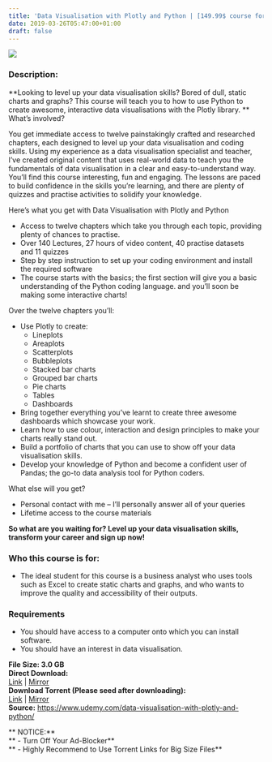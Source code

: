 ```yaml
---
title: 'Data Visualisation with Plotly and Python | [149.99$ course for free]'
date: 2019-03-26T05:47:00+01:00
draft: false
---
```


[![](https://1.bp.blogspot.com/-e2sVw8g6JQI/XJmto7EjFOI/AAAAAAAABA0/TmgJCZLl0rEjdVBHTrdTjdrLQ3g7207EgCLcBGAs/s640/Data-Visualisation-with-Plotly-and-Python.jpg)](https://1.bp.blogspot.com/-e2sVw8g6JQI/XJmto7EjFOI/AAAAAAAABA0/TmgJCZLl0rEjdVBHTrdTjdrLQ3g7207EgCLcBGAs/s1600/Data-Visualisation-with-Plotly-and-Python.jpg)

  

### Description:

**Looking to level up your data visualisation skills? Bored of dull, static charts and graphs? This course will teach you to how to use Python to create awesome, interactive data visualisations with the Plotly library. **  
What’s involved?  

You get immediate access to twelve painstakingly crafted and researched chapters, each designed to level up your data visualisation and coding skills. Using my experience as a data visualisation specialist and teacher, I’ve created original content that uses real-world data to teach you the fundamentals of data visualisation in a clear and easy-to-understand way.  
You’ll find this course interesting, fun and engaging. The lessons are paced to build confidence in the skills you’re learning, and there are plenty of quizzes and practise activities to solidify your knowledge.  

Here’s what you get with Data Visualisation with Plotly and Python  

*   Access to twelve chapters which take you through each topic, providing plenty of chances to practise.
*   Over 140 Lectures, 27 hours of video content, 40 practise datasets and 11 quizzes
*   Step by step instruction to set up your coding environment and install the required software
*   The course starts with the basics; the first section will give you a basic understanding of the Python coding language. and you’ll soon be making some interactive charts!

Over the twelve chapters you’ll:  

*   Use Plotly to create:
    *   Lineplots
    *   Areaplots
    *   Scatterplots
    *   Bubbleplots
    *   Stacked bar charts
    *   Grouped bar charts
    *   Pie charts
    *   Tables
    *   Dashboards
*   Bring together everything you’ve learnt to create three awesome dashboards which showcase your work.
*   Learn how to use colour, interaction and design principles to make your charts really stand out.
*   Build a portfolio of charts that you can use to show off your data visualisation skills.
*   Develop your knowledge of Python and become a confident user of Pandas; the go-to data analysis tool for Python coders.

What else will you get?  

*   Personal contact with me – I’ll personally answer all of your queries
*   Lifetime access to the course materials

**So what are you waiting for? Level up your data visualisation skills, transform your career and sign up now!**  

### Who this course is for:

*   The ideal student for this course is a business analyst who uses tools such as Excel to create static charts and graphs, and who wants to improve the quality and accessibility of their outputs.

### Requirements

*   You should have access to a computer onto which you can install software.
*   You should have an interest in data visualisation.

**File Size: 3.0 GB**  
**Direct Download:**  
[Link](https://pinkhindi.com/DataVisualisationlink1) | [Mirror](https://pinkhindi.com/DataVisualisationlink2)  
**Download Torrent (Please seed after downloading):**  
[Link](https://pinkhindi.com/DataVisualisationtorrent1) | [Mirror](https://pinkhindi.com/DataVisualisationtorrent2)  
**Source:** https://www.udemy.com/data-visualisation-with-plotly-and-python/

** NOTICE:**  
** - Turn Off Your Ad-Blocker**  
** - Highly Recommend to Use Torrent Links for Big Size Files**